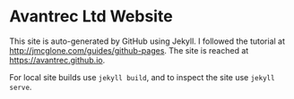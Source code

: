 # Avantrec Ltd Website
This site is auto-generated by GitHub using Jekyll. I followed the tutorial at http://jmcglone.com/guides/github-pages. The site is reached at https://avantrec.github.io.

For local site builds use `jekyll build`, and to inspect the site use `jekyll serve`.
